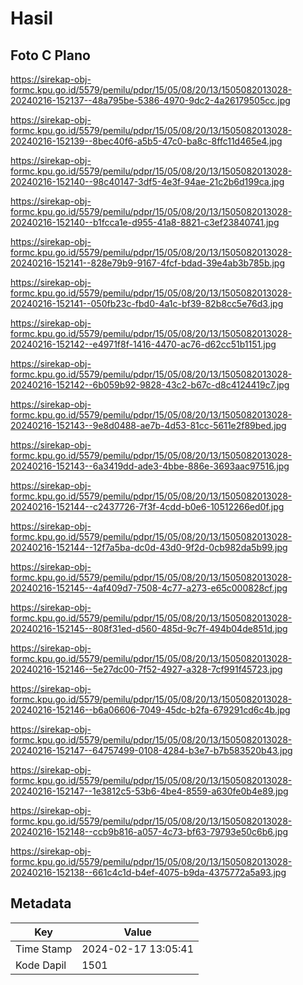 # Hasil

## Foto C Plano

https://sirekap-obj-formc.kpu.go.id/5579/pemilu/pdpr/15/05/08/20/13/1505082013028-20240216-152137--48a795be-5386-4970-9dc2-4a26179505cc.jpg

https://sirekap-obj-formc.kpu.go.id/5579/pemilu/pdpr/15/05/08/20/13/1505082013028-20240216-152139--8bec40f6-a5b5-47c0-ba8c-8ffc11d465e4.jpg

https://sirekap-obj-formc.kpu.go.id/5579/pemilu/pdpr/15/05/08/20/13/1505082013028-20240216-152140--98c40147-3df5-4e3f-94ae-21c2b6d199ca.jpg

https://sirekap-obj-formc.kpu.go.id/5579/pemilu/pdpr/15/05/08/20/13/1505082013028-20240216-152140--b1fcca1e-d955-41a8-8821-c3ef23840741.jpg

https://sirekap-obj-formc.kpu.go.id/5579/pemilu/pdpr/15/05/08/20/13/1505082013028-20240216-152141--828e79b9-9167-4fcf-bdad-39e4ab3b785b.jpg

https://sirekap-obj-formc.kpu.go.id/5579/pemilu/pdpr/15/05/08/20/13/1505082013028-20240216-152141--050fb23c-fbd0-4a1c-bf39-82b8cc5e76d3.jpg

https://sirekap-obj-formc.kpu.go.id/5579/pemilu/pdpr/15/05/08/20/13/1505082013028-20240216-152142--e4971f8f-1416-4470-ac76-d62cc51b1151.jpg

https://sirekap-obj-formc.kpu.go.id/5579/pemilu/pdpr/15/05/08/20/13/1505082013028-20240216-152142--6b059b92-9828-43c2-b67c-d8c4124419c7.jpg

https://sirekap-obj-formc.kpu.go.id/5579/pemilu/pdpr/15/05/08/20/13/1505082013028-20240216-152143--9e8d0488-ae7b-4d53-81cc-5611e2f89bed.jpg

https://sirekap-obj-formc.kpu.go.id/5579/pemilu/pdpr/15/05/08/20/13/1505082013028-20240216-152143--6a3419dd-ade3-4bbe-886e-3693aac97516.jpg

https://sirekap-obj-formc.kpu.go.id/5579/pemilu/pdpr/15/05/08/20/13/1505082013028-20240216-152144--c2437726-7f3f-4cdd-b0e6-10512266ed0f.jpg

https://sirekap-obj-formc.kpu.go.id/5579/pemilu/pdpr/15/05/08/20/13/1505082013028-20240216-152144--12f7a5ba-dc0d-43d0-9f2d-0cb982da5b99.jpg

https://sirekap-obj-formc.kpu.go.id/5579/pemilu/pdpr/15/05/08/20/13/1505082013028-20240216-152145--4af409d7-7508-4c77-a273-e65c000828cf.jpg

https://sirekap-obj-formc.kpu.go.id/5579/pemilu/pdpr/15/05/08/20/13/1505082013028-20240216-152145--808f31ed-d560-485d-9c7f-494b04de851d.jpg

https://sirekap-obj-formc.kpu.go.id/5579/pemilu/pdpr/15/05/08/20/13/1505082013028-20240216-152146--5e27dc00-7f52-4927-a328-7cf991f45723.jpg

https://sirekap-obj-formc.kpu.go.id/5579/pemilu/pdpr/15/05/08/20/13/1505082013028-20240216-152146--b6a06606-7049-45dc-b2fa-679291cd6c4b.jpg

https://sirekap-obj-formc.kpu.go.id/5579/pemilu/pdpr/15/05/08/20/13/1505082013028-20240216-152147--64757499-0108-4284-b3e7-b7b583520b43.jpg

https://sirekap-obj-formc.kpu.go.id/5579/pemilu/pdpr/15/05/08/20/13/1505082013028-20240216-152147--1e3812c5-53b6-4be4-8559-a630fe0b4e89.jpg

https://sirekap-obj-formc.kpu.go.id/5579/pemilu/pdpr/15/05/08/20/13/1505082013028-20240216-152148--ccb9b816-a057-4c73-bf63-79793e50c6b6.jpg

https://sirekap-obj-formc.kpu.go.id/5579/pemilu/pdpr/15/05/08/20/13/1505082013028-20240216-152138--661c4c1d-b4ef-4075-b9da-4375772a5a93.jpg


## Metadata

| Key        | Value               |
| ---------- | ------------------- |
| Time Stamp | 2024-02-17 13:05:41 |
| Kode Dapil | 1501                |



